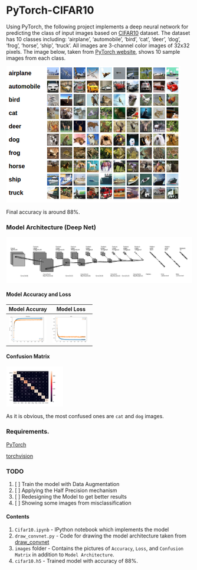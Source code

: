 # PyTorch-CIFAR10

Using PyTorch, the following project implements a deep neural network for predicting the class of input images based on [CIFAR10](https://www.cs.toronto.edu/~kriz/cifar.html) dataset. The dataset has 10 classes including: ‘airplane’, ‘automobile’, ‘bird’, ‘cat’, ‘deer’, ‘dog’, ‘frog’, ‘horse’, ‘ship’, ‘truck’. All images are 3-channel color images of 32x32 pixels. The image below, taken from [PyTorch website](https://pytorch.org/tutorials/beginner/blitz/cifar10_tutorial.html), shows 10 sample images from each class. 


<img src="images/cifar10.png" alt="cifar10-sample" style="zoom:100%;" />

Final accuracy is around 88%. 

### Model Architecture (Deep Net)

![Model Architecture](images/cifar10-arch.png)

#### Model Accuracy and Loss

Model Accuray | Model Loss 
:--------:|:-------:
<img src="images/cifar10-Accuracy.png" alt="Accuracy" style="zoom:10%;" />|<img src="images/cifar10-Loss.png" alt="Loss" style="zoom:10%;" />

#### Confusion Matrix 

<img src="images/cifar10-ConfusionMatrix.png" alt="Confusion Matrix" style="zoom:15%;" />

As it is obvious, the most confused ones are `cat` and `dog` images. 

### Requirements.

[PyTorch](https://github.com/pytorch/pytorch)

[torchvision](https://github.com/pytorch/vision)

### TODO

1. [ ] Train the model with Data Augmentation
2. [ ] Applying the Half Precision mechanism
3. [ ] Redesigning the Model  to get better results
4. [ ] Showing some images from misclassification 

#### Contents

1. `Cifar10.ipynb` - IPython notebook which implements the model 
2. `draw_convnet.py` - Code for drawing the model architecture taken from [draw_convnet](https://github.com/gwding/draw_convnet)
3. `images` folder - Contains the pictures of `Accuracy`, `Loss`, and `Confusion Matrix` in addition to `Model Architecture`. 
4. `cifar10.h5` - Trained model with accuracy of 88%. 



